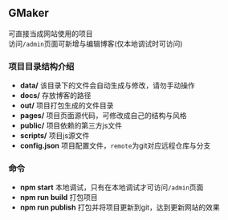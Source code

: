## GMaker
可直接当成网站使用的项目  
访问`/admin`页面可新增与编辑博客(仅本地调试时可访问)

### 项目目录结构介绍
* __data/__ 该目录下的文件会自动生成与修改，请勿手动操作
* __docs/__ 存放博客的路径
* __out/__ 项目打包生成的文件目录
* __pages/__ 项目页面源代码，可修改成自己的结构与风格
* __public/__ 项目依赖的第三方js文件
* __scripts/__ 项目js源文件
* __config.json__ 项目配置文件，`remote`为git对应远程仓库与分支

### 命令
* __npm start__ 本地调试，只有在本地调试才可访问`/admin`页面
* __npm run build__ 打包项目
* __npm run publish__ 打包并将项目更新到git，达到更新网站的效果
